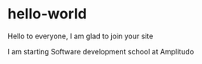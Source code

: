 # hello-world
Hello to everyone,
I am glad to join your site

I am starting Software development school at Amplitudo

